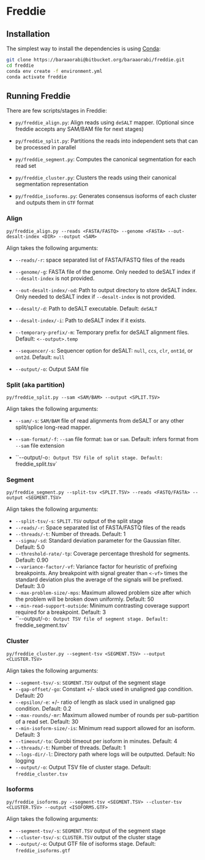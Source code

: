 # Freddie
## Installation

The simplest way to install the dependencies is using [Conda](https://docs.conda.io/projects/conda/en/latest/user-guide/install/):

```bash
git clone https://baraaorabi@bitbucket.org/baraaorabi/freddie.git
cd freddie
conda env create -f environment.yml
conda activate freddie
```



## Running Freddie

There are few scripts/stages in Freddie:

- `py/freddie_align.py`: Align reads using `deSALT` mapper. (Optional since freddie accepts any SAM/BAM file for next stages)

- `py/freddie_split.py`: Partitions the reads into independent sets that can be processed in parallel
-  `py/freddie_segment.py`: Computes the canonical segmentation for each read set
-  `py/freddie_cluster.py`: Clusters the reads using their canonical segmentation representation
-  `py/freddie_isoforms.py`: Generates consensus isoforms of each cluster and outputs them in `GTF` format

### Align

```
py/freddie_align.py --reads <FASTA/FASTQ> --genome <FASTA> --out-desalt-index <DIR> --output <SAM>
```

Align takes the following arguments:

- `--reads/-r`: space separated list of FASTA/FASTQ files of the reads
- `--genome/-g`: FASTA file of the genome. Only needed to deSALT index if `--desalt-index` is not provided.

- `--out-desalt-index/-od`: Path to output directory to store deSALT index.  Only needed to deSALT index if `--desalt-index` is not provided.
- `--desalt/-d`: Path to deSALT executable. Default: `deSALT`
- `--desalt-index/-i`: Path to deSALT index if it exists.
- `--temporary-prefix/-m`: Temporary prefix for deSALT alignment files. Default: `<--output>.temp`
- `--sequencer/-s`: Sequencer option for deSALT: `null`, `ccs`, `clr`, `ont1d`, or `ont2d`. Default: `null`
- `--output/-o`: Output SAM file 

### Split (aka partition)

```
py/freddie_split.py --sam <SAM/BAM> --output <SPLIT.TSV>
```

Align takes the following arguments:

- `--sam/-s`: `SAM/BAM` file of read alignments from deSALT or any other split/splice long-read mapper.
- `--sam-format/-f`: `--sam` file format: `bam` or `sam`. Default: infers format from `--sam` file extension

- ``--output/-o`: Output TSV file of split stage. Default: `freddie_split.tsv`

### Segment

```
py/freddie_segment.py --split-tsv <SPLIT.TSV> --reads <FASTQ/FASTA> --output <SEGMENT.TSV>
```

Align takes the following arguments:

- `--split-tsv/-s`: `SPLIT.TSV` output of the split stage
- `--reads/-r`: Space separated list of FASTA/FASTQ files of the reads
- `--threads/-t`: Number of threads. Default: 1
- `--sigma/-sd`: Standard deviation parameter for the Gaussian filter. Default: 5.0
- `--threshold-rate/-tp`: Coverage percentage threshold for segments. Default: 0.90
- `--variance-factor/-vf`: Variance factor for heuristic of prefixing breakpoints. Any breakpoint with signal greater than `<-vf>` times the standard deviation plus the average of the signals will be prefixed. Default: 3.0
- `--max-problem-size/-mps`: Maximum allowed problem size after which the problem will be broken down uniformly. Default: 50
- `--min-read-support-outside`: Minimum contrasting coverage support required for a breakpoint. Default: 3
- ``--output/-o`: Output TSV file of segment stage. Default: `freddie_segment.tsv`

### Cluster

```
py/freddie_cluster.py --segment-tsv <SEGMENT.TSV> --output <CLUSTER.TSV>
```

Align takes the following arguments:

- `--segment-tsv/-s`: `SEGMENT.TSV` output of the segment stage
- `--gap-offset/-go`: Constant +/- slack used in unaligned gap condition. Default: 20
- `--epsilon/-e`: +/- ratio of length as slack used in unaligned gap condition. Default: 0.2
- `--max-rounds/-mr`: Maximum allowed number of rounds per sub-partition of a read set. Default: 30
- `--min-isoform-size/-is`: Minimum read support allowed for an isoform. Default: 3
- `--timeout/-to`: Gurobi timeout per isoform in minutes. Default: 4
- `--threads/-t`: Number of threads. Default: 1
- `--logs-dir/-l`: Directory path where logs will be outputted. Default: No logging
- `--output/-o`: Output TSV file of cluster stage. Default: `freddie_cluster.tsv`

### Isoforms

```
py/freddie_isoforms.py --segment-tsv <SEGMENT.TSV> --cluster-tsv <CLUSTER.TSV> --output <ISOFORMS.GTF>
```

Align takes the following arguments:

- `--segment-tsv/-s`: `SEGMENT.TSV` output of the segment stage
- `--cluster-tsv/-s`: `CLUSTER.TSV` output of the cluster stage
- `--output/-o`: Output GTF file of isoforms stage. Default: `freddie_isoforms.gtf`


